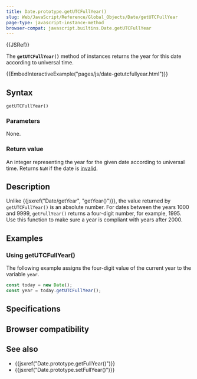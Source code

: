 ```yaml
---
title: Date.prototype.getUTCFullYear()
slug: Web/JavaScript/Reference/Global_Objects/Date/getUTCFullYear
page-type: javascript-instance-method
browser-compat: javascript.builtins.Date.getUTCFullYear
---
```


{{JSRef}}

The **`getUTCFullYear()`** method of  instances returns the year for this date according to universal time.

{{EmbedInteractiveExample("pages/js/date-getutcfullyear.html")}}

## Syntax

```js-nolint
getUTCFullYear()
```

### Parameters

None.

### Return value

An integer representing the year for the given date according to universal time. Returns `NaN` if the date is [invalid](/Web/JavaScript/Reference/Global_Objects/Date#the_epoch_timestamps_and_invalid_date).

## Description

Unlike {{jsxref("Date/getYear", "getYear()")}}, the value returned by `getUTCFullYear()` is an absolute number. For dates between the years 1000 and 9999, `getFullYear()` returns a four-digit number, for example, 1995. Use this function to make sure a year is compliant with years after 2000.

## Examples

### Using getUTCFullYear()

The following example assigns the four-digit value of the current year to the variable `year`.

```js
const today = new Date();
const year = today.getUTCFullYear();
```

## Specifications



## Browser compatibility



## See also

- {{jsxref("Date.prototype.getFullYear()")}}
- {{jsxref("Date.prototype.setFullYear()")}}
